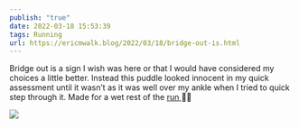 ```yaml
---
publish: "true"
date: 2022-03-18 15:53:39
tags: Running
url: https://ericmwalk.blog/2022/03/18/bridge-out-is.html
---
```


Bridge out is a sign I wish was here or that I would have considered my choices a little better. Instead this puddle looked innocent in my quick assessment until it wasn’t as it was well over my ankle when I tried to quick step through it. Made for a wet rest of the [run ](http://www.strava.com/activities/6844006061)🤦‍♂️


![](https://ericmwalk.blog/uploads/2022/fb0a05c5d0.jpg)